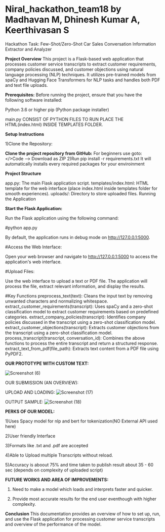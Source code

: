 # Niral_hackathon_team18 by Madhavan M, Dhinesh Kumar A, Keerthivasan S
Hackathon Task: Few-Shot/Zero-Shot Car Sales Conversation Information Extractor and Analyzer

**Project Overview**
This project is a Flask-based web application that processes customer service transcripts to extract customer requirements, company policies discussed, and customer objections using natural language processing (NLP) techniques. It utilizes pre-trained models from spaCy and Hugging Face Transformers for NLP tasks and handles both PDF and text file uploads.

**Prerequisites:**
Before running the project, ensure that you have the following software installed:

Python 3.6 or higher
pip (Python package installer)

main.py CONSIST OF PYTHON FILES TO RUN PLACE THE HTML(index.html) INSIDE TEMPLATES FOLDER.

**Setup Instructions**

1)Clone the Repository:

**Clone the project repository from GitHub:**
For beginners use goto: </>Code --> Download as ZIP 
2)Run pip install -r requirements.txt 
It will automatically installs every required packages for your enviroinment

**Project Structure**

app.py: The main Flask application script.
templates/index.html: HTML template for the web interface (place index.html inside templates folder for smooth experiences).
uploads/: Directory to store uploaded files.
Running the Application

**Start the Flask Application:**

Run the Flask application using the following command:

#python app.py

By default, the application runs in debug mode on http://127.0.0.1:5000.

#Access the Web Interface:

Open your web browser and navigate to http://127.0.0.1:5000 to access the application's web interface.

#Upload Files:

Use the web interface to upload a text or PDF file. The application will process the file, extract relevant information, and display the results.

#Key Functions
preprocess_text(text): Cleans the input text by removing unwanted characters and normalizing whitespace.
extract_customer_requirements(transcript): Uses spaCy and a zero-shot classification model to extract customer requirements based on predefined categories.
extract_company_policies(transcript): Identifies company policies discussed in the transcript using a zero-shot classification model.
extract_customer_objections(transcript): Extracts customer objections from the transcript using a zero-shot classification model.
process_transcript(transcript, conversation_id): Combines the above functions to process the entire transcript and return a structured response.
extract_text_from_pdf(file_path): Extracts text content from a PDF file using PyPDF2.



**OUR PROTOTYPE WITH CUSTOM TEXT:**


![Screenshot (6)](https://github.com/user-attachments/assets/50358fb9-48da-4548-bb6e-cbaeba2ce9fb)

OUR SUBMISSION (AN OVERVIEW):

UPLOAD AND LOADING:
![Screenshot (17)](https://github.com/user-attachments/assets/c1fa50a6-74bd-4085-ae13-261e78e5cbd6)

OUTPUT SAMPLE:
![Screenshot (18)](https://github.com/user-attachments/assets/6727a7f2-bdaa-47a1-a8e8-cbd01d17364f)

**PERKS OF OUR MODEL:**

1)Uses Spacy model for nlp and bert for tokenization(NO External API used here)

2)User friendly Interface 

3)Formats like .txt and .pdf are accepted 

4)Able to Upload multiple Transcripts without reload.

5)Accuracy is aboout 75% and time taken to publish result about 35 - 60 sec (depends on complexity of uploaded script)

**FUTURE WORKS AND AREA OF IMPROVEMENTS:**
1) Need to make a model which loads and interprets faster and quicker.

2) Provide most accurate results for the end user eventhough with higher complexity.


**Conclusion**
This documentation provides an overview of how to set up, run, and use the Flask application for processing customer service transcripts and overview of the performance of the model. 


